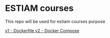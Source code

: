 # ESTIAM courses

This repo will be used for estiam courses purpose

[v1 - Dockerfile ](./v1)
[v2 - Docker Compose](./v2)

